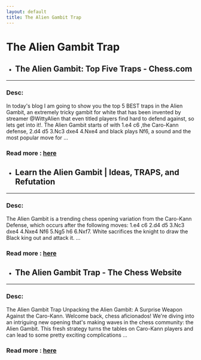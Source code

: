 ```yaml
---
layout: default
title: The Alien Gambit Trap
---
```

# The Alien Gambit Trap
- ## **The Alien Gambit: Top Five Traps - Chess.com** 

---
### Desc: 
 In today's blog I am going to show you the top 5 BEST traps in the Alien Gambit, an extremely tricky gambit for white that has been invented by streamer @WittyAlien that even titled players find hard to defend against, so lets get into it!. The Alien Gambit starts of with 1.e4 c6 ,the Caro-Kann defense, 2.d4 d5 3.Nc3 dxe4 4.Nxe4 and black plays Nf6, a sound and the most popular move for ... 
### Read more : [here](https://www.chess.com/blog/TANNAde/the-alien-gambit-top-five-traps) 
- ## **Learn the Alien Gambit | Ideas, TRAPS, and Refutation** 

---
### Desc: 
 The Alien Gambit is a trending chess opening variation from the Caro-Kann Defense, which occurs after the following moves: 1.e4 c6 2.d4 d5 3.Nc3 dxe4 4.Nxe4 Nf6 5.Ng5 h6 6.Nxf7. White sacrifices the knight to draw the Black king out and attack it. ... 
### Read more : [here](https://chess-teacher.com/alien-gambit/) 
- ## **The Alien Gambit Trap - The Chess Website** 

---
### Desc: 
 The Alien Gambit Trap Unpacking the Alien Gambit: A Surprise Weapon Against the Caro-Kann. Welcome back, chess aficionados! We're diving into an intriguing new opening that's making waves in the chess community: the Alien Gambit. This fresh strategy turns the tables on Caro-Kann players and can lead to some pretty exciting complications ... 
### Read more : [here](https://thechesswebsite.com/the-alien-gambit-trap/) 


